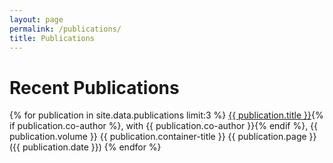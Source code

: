 ```yaml
---
layout: page
permalink: /publications/
title: Publications
---
```


<!-- Recent Publications -->
# Recent Publications
{% for publication in site.data.publications limit:3 %}
<a href="https://luckyjimjd.github.io/assets/pdf/{{ publication.pdf }}" target="_blank">{{ publication.title }}</a>{% if publication.co-author %}, with {{ publication.co-author }}{% endif %}, {{ publication.volume }} {{ publication.container-title }} {{ publication.page }} ({{ publication.date }})
{% endfor %}



